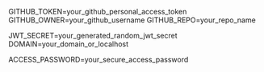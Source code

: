 GITHUB_TOKEN=your_github_personal_access_token
GITHUB_OWNER=your_github_username
GITHUB_REPO=your_repo_name

JWT_SECRET=your_generated_random_jwt_secret
DOMAIN=your_domain_or_localhost

ACCESS_PASSWORD=your_secure_access_password